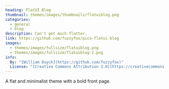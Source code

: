```yaml
---
heading: FlatUI Blog
thumbnail: themes/images/thumbnails/flatuiblog.png
categories:
  - general
  - blog
description: Can't get much flatter.
link: https://github.com/fuzzyfox/pico-flatui-blog
images:
  - themes/images/fullsize/flatuiblog.png
  - themes/images/fullsize/flatuiblog-2.png
info:
  By: "[William Duyck](https://github.com/fuzzyfox)"
  License: "[Creative Commons Attribution 3.0](https://creativecommons.org/licenses/by/3.0/)"
---
```


A flat and minimalist theme with a bold front page.